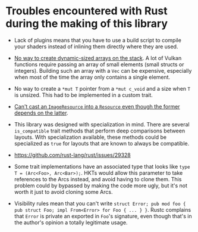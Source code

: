 # Troubles encountered with Rust during the making of this library

- Lack of plugins means that you have to use a build script to compile your shaders instead of inlining them directly where they are used.

- [No way to create dynamic-sized arrays on the stack](https://github.com/rust-lang/rfcs/issues/618). A lot of Vulkan functions require
  passing an array of small elements (small structs or integers). Building such an array with a `Vec` can be expensive, especially
  when most of the time the array only contains a single element.

- No way to create a `*mut T` pointer from a `*mut c_void` and a size when `T` is unsized. This had to be implemented in a custom
  trait.

- [Can't cast an `ImageResource` into a `Resource` even though the former depends on the latter](https://github.com/rust-lang/rust/issues/5665).

- This library was designed with specialization in mind. There are several `is_compatible` trait methods that perform deep comparisons between
  layouts. With specialization available, these methods could be specialized as `true` for layouts that are known to always be compatible.

- https://github.com/rust-lang/rust/issues/29328

- Some trait implementations have an associated type that looks like `type T = (Arc<Foo>, Arc<Bar>);`. HKTs would allow this parameter to take
  references to the Arcs instead, and avoid having to clone them. This problem could by bypassed by making the code more ugly, but it's not worth
  it just to avoid cloning some Arcs.

- Visibility rules mean that you can't write `struct Error; pub mod foo { pub struct Foo; impl From<Error> for Foo { ... } }`. Rustc complains
  that `Error` is private an exported in `Foo`'s signature, even though that's in the author's opinion a totally legitimate usage.
